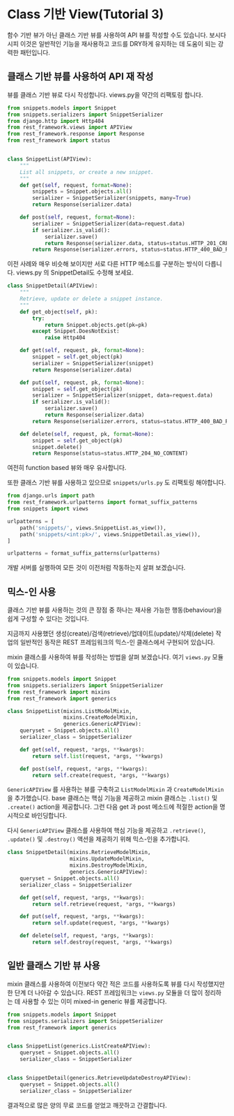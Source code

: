 # Class 기반 View(Tutorial 3)
함수 기반 뷰가 아닌 클래스 기반 뷰를 사용하여 API 뷰를 작성할 수도 있습니다. 보시다시피 이것은 일반적인 기능을 재사용하고 코드를 DRY하게 유지하는 데 도움이 되는 강력한 패턴입니다.


## 클래스 기반 뷰를 사용하여 API 재 작성
뷰를 클래스 기반 뷰로 다시 작성합니다. views.py을 약간의 리팩토링 합니다.

```python
from snippets.models import Snippet
from snippets.serializers import SnippetSerializer
from django.http import Http404
from rest_framework.views import APIView
from rest_framework.response import Response
from rest_framework import status


class SnippetList(APIView):
    """
    List all snippets, or create a new snippet.
    """
    def get(self, request, format=None):
        snippets = Snippet.objects.all()
        serializer = SnippetSerializer(snippets, many=True)
        return Response(serializer.data)

    def post(self, request, format=None):
        serializer = SnippetSerializer(data=request.data)
        if serializer.is_valid():
            serializer.save()
            return Response(serializer.data, status=status.HTTP_201_CREATED)
        return Response(serializer.errors, status=status.HTTP_400_BAD_REQUEST)
```
이전 사례와 매우 비슷해 보이지만 서로 다른 HTTP 메소드를 구분하는 방식이 다릅니다. views.py 의 SnippetDetail도 수정해 보세요.
```python
class SnippetDetail(APIView):
    """
    Retrieve, update or delete a snippet instance.
    """
    def get_object(self, pk):
        try:
            return Snippet.objects.get(pk=pk)
        except Snippet.DoesNotExist:
            raise Http404

    def get(self, request, pk, format=None):
        snippet = self.get_object(pk)
        serializer = SnippetSerializer(snippet)
        return Response(serializer.data)

    def put(self, request, pk, format=None):
        snippet = self.get_object(pk)
        serializer = SnippetSerializer(snippet, data=request.data)
        if serializer.is_valid():
            serializer.save()
            return Response(serializer.data)
        return Response(serializer.errors, status=status.HTTP_400_BAD_REQUEST)

    def delete(self, request, pk, format=None):
        snippet = self.get_object(pk)
        snippet.delete()
        return Response(status=status.HTTP_204_NO_CONTENT)
```
여전히 function based 뷰와 매우 유사합니다.

또한 클래스 기반 뷰를 사용하고 있으므로 ``snippets/urls.py`` 도 리팩토링 해야합니다.
```python
from django.urls import path
from rest_framework.urlpatterns import format_suffix_patterns
from snippets import views

urlpatterns = [
    path('snippets/', views.SnippetList.as_view()),
    path('snippets/<int:pk>/', views.SnippetDetail.as_view()),
]

urlpatterns = format_suffix_patterns(urlpatterns)
```
개발 서버를 실행하여 모든 것이 이전처럼 작동하는지 살펴 보겠습니다.


## 믹스-인 사용
클래스 기반 뷰를 사용하는 것의 큰 장점 중 하나는 재사용 가능한 행동(behaviour)을 쉽게 구성할 수 있다는 것입니다.

지금까지 사용했던 생성(create)/검색(retrieve)/업데이트(update)/삭제(delete) 작업의 일반적인 동작은 REST 프레임워크의 믹스-인 클래스에서 구현되어 있습니다.

mixin 클래스를 사용하여 뷰를 작성하는 방법을 살펴 보겠습니다. 여기 ``views.py`` 모듈이 있습니다.
```python
from snippets.models import Snippet
from snippets.serializers import SnippetSerializer
from rest_framework import mixins
from rest_framework import generics

class SnippetList(mixins.ListModelMixin,
                  mixins.CreateModelMixin,
                  generics.GenericAPIView):
    queryset = Snippet.objects.all()
    serializer_class = SnippetSerializer

    def get(self, request, *args, **kwargs):
        return self.list(request, *args, **kwargs)

    def post(self, request, *args, **kwargs):
        return self.create(request, *args, **kwargs)
```
``GenericAPIView`` 를 사용하는 뷰를 구축하고 ``ListModelMixin`` 과 ``CreateModelMixin`` 을 추가했습니다.
base 클래스는 핵심 기능을 제공하고 mixin 클래스는 ``.list()`` 및 ``.create()`` action을 제공합니다. 그런 다음 get 과 post 메소드에 적절한 action을 명시적으로 바인딩합니다.

다시 ``GenericAPIView`` 클래스를 사용하여 핵심 기능을 제공하고 ``.retrieve()``, ``.update()`` 및 ``.destroy()`` 액션을 제공하기 위해 믹스-인을 추가합니다.
```python
class SnippetDetail(mixins.RetrieveModelMixin,
                    mixins.UpdateModelMixin,
                    mixins.DestroyModelMixin,
                    generics.GenericAPIView):
    queryset = Snippet.objects.all()
    serializer_class = SnippetSerializer

    def get(self, request, *args, **kwargs):
        return self.retrieve(request, *args, **kwargs)

    def put(self, request, *args, **kwargs):
        return self.update(request, *args, **kwargs)

    def delete(self, request, *args, **kwargs):
        return self.destroy(request, *args, **kwargs)
```




## 일반 클래스 기반 뷰 사용
mixin 클래스를 사용하여 이전보다 약간 적은 코드를 사용하도록 뷰를 다시 작성했지만 한 단계 더 나아갈 수 있습니다. REST 프레임워크는 ``views.py`` 모듈을 더 많이 정리하는 데 사용할 수 있는 이미 mixed-in generic 뷰를 제공합니다.
```python
from snippets.models import Snippet
from snippets.serializers import SnippetSerializer
from rest_framework import generics


class SnippetList(generics.ListCreateAPIView):
    queryset = Snippet.objects.all()
    serializer_class = SnippetSerializer


class SnippetDetail(generics.RetrieveUpdateDestroyAPIView):
    queryset = Snippet.objects.all()
    serializer_class = SnippetSerializer
```
결과적으로 많은 양의 무료 코드를 얻었고 깨끗하고 간결합니다.
